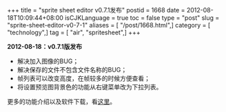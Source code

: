 +++
title = "sprite sheet editor v0.7.1发布"
postid = 1668
date = 2012-08-18T10:09:44+08:00
isCJKLanguage = true
toc = false
type = "post"
slug = "sprite-sheet-editor-v0-7-1"
aliases = [ "/post/1668.html",]
category = [ "technology",]
tag = [ "air", "spritesheet",]
+++


**2012-08-18：v0.7.1版发布**

-   解决加入图像的BUG；
-   解决保存的文件不包含文件名称的BUG；
-   帧列表可以改变高度，在帧较多的时候方便查看；
-   将设置预览图背景色的功能从右键菜单改为下拉列表。

更多的功能介绍以及软件下载，看[这里](https://blog.zengrong.net/spritesheeteditor/)。

